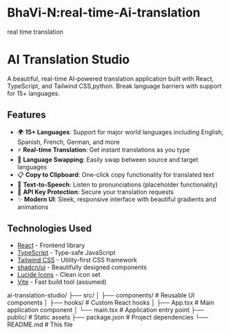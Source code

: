 # BhaVi-N:real-time-Ai-translation
real time translation
# AI Translation Studio


A beautiful, real-time AI-powered translation application built with React, TypeScript, and Tailwind CSS,python. Break language barriers with support for 15+ languages.

## Features

- 🌍 **15+ Languages**: Support for major world languages including English, Spanish, French, German, and more
- ⚡ **Real-time Translation**: Get instant translations as you type
- 🔄 **Language Swapping**: Easily swap between source and target languages
- 📋 **Copy to Clipboard**: One-click copy functionality for translated text
- 🎤 **Text-to-Speech**: Listen to pronunciations (placeholder functionality)
- 🔐 **API Key Protection**: Secure your translation requests
- ✨ **Modern UI**: Sleek, responsive interface with beautiful gradients and animations

## Technologies Used

- [React](https://reactjs.org/) - Frontend library
- [TypeScript](https://www.typescriptlang.org/) - Type-safe JavaScript
- [Tailwind CSS](https://tailwindcss.com/) - Utility-first CSS framework
- [shadcn/ui](https://ui.shadcn.com/) - Beautifully designed components
- [Lucide Icons](https://lucide.dev/) - Clean icon set
- [Vite](https://vitejs.dev/) - Fast build tool (assumed)

ai-translation-studio/
├── src/
│   ├── components/          # Reusable UI components
│   ├── hooks/               # Custom React hooks
│   ├── App.tsx              # Main application component
│   └── main.tsx             # Application entry point
├── public/                  # Static assets
├── package.json             # Project dependencies
└── README.md                # This file
